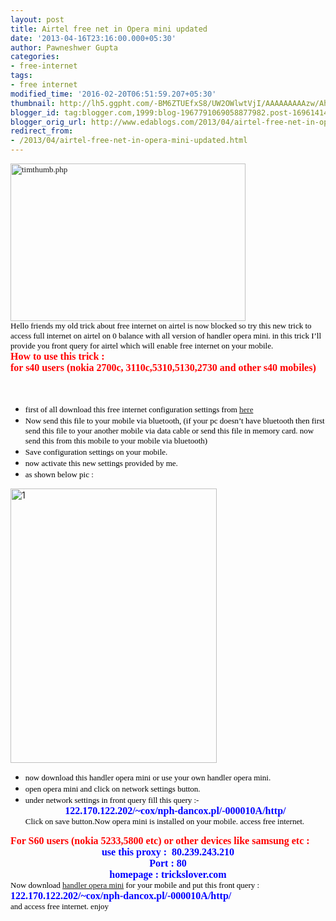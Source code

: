 ```yaml
---
layout: post
title: Airtel free net in Opera mini updated
date: '2013-04-16T23:16:00.000+05:30'
author: Pawneshwer Gupta
categories:
- free-internet
tags:
- free internet
modified_time: '2016-02-20T06:51:59.207+05:30'
thumbnail: http://lh5.ggpht.com/-BM6ZTUEfxS8/UW2OWlwtVjI/AAAAAAAAAzw/Ah85ibmjmjM/s72-c/timthumb.php_thumb%25255B1%25255D.jpg?imgmax=800
blogger_id: tag:blogger.com,1999:blog-1967791069058877982.post-1696141416384900002
blogger_orig_url: http://www.edablogs.com/2013/04/airtel-free-net-in-opera-mini-updated.html
redirect_from:
- /2013/04/airtel-free-net-in-opera-mini-updated.html
---
```


<div dir="ltr" style="text-align: left;" trbidi="on"><span style="color: black; font-family: Verdana; font-size: small;"><a href="http://lh6.ggpht.com/-nC-7f8WF_CU/UW2OVub2Y2I/AAAAAAAAAzo/elPtekaXWQA/s1600-h/timthumb.php%25255B3%25255D.jpg"><img alt="timthumb.php" border="0" height="252" src="http://lh5.ggpht.com/-BM6ZTUEfxS8/UW2OWlwtVjI/AAAAAAAAAzw/Ah85ibmjmjM/timthumb.php_thumb%25255B1%25255D.jpg?imgmax=800" style="background-image: none; border-bottom-width: 0px; border-left-width: 0px; border-right-width: 0px; border-top-width: 0px; display: inline; padding-left: 0px; padding-right: 0px; padding-top: 0px;" title="timthumb.php" width="376" /></a></span><br /><span style="color: black; font-family: Verdana; font-size: small;">Hello friends my old trick about free internet on airtel is now blocked so try this new trick to access full internet on airtel on 0 balance with all version of handler opera mini. in this trick I’ll provide you front query for airtel which will enable free internet on your mobile.</span><br /><span style="color: red; font-family: Verdana; font-size: medium;"><strong>How to use this trick :</strong></span><br /><span style="color: red; font-family: Verdana; font-size: medium;"><strong>for s40 users (nokia 2700c, 3110c,5310,5130,2730 and other s40 mobiles)</strong></span><br /><script type="text/javascript">ch_client = "pawneshwer"; ch_width = 500; ch_height = 250; ch_type = "mpu"; ch_sid = "Chitika Default"; ch_color_site_link = "0000CC"; ch_color_title = "0000CC"; ch_color_border = "FFFFFF"; ch_color_text = "000000"; ch_color_bg = "FFFFFF"; </script><br /><script src="http://scripts.chitika.net/eminimalls/amm.js" type="text/javascript"></script><br /><ul><li><span style="color: black; font-family: Verdana; font-size: small;">first of all download this free internet configuration settings from <a class="raju" href="http://adf.ly/NN3qE" target="_blank">here</a></span> </li><li><span style="color: black; font-family: Verdana; font-size: small;">Now send this file to your mobile via bluetooth, (if your pc doesn’t have bluetooth then first send this file to your another mobile via data cable or send this file in memory card. now send this from this mobile to your mobile via bluetooth)</span> </li><li><span style="color: black; font-family: Verdana; font-size: small;">Save configuration settings on your mobile.</span> </li><li><span style="color: black; font-family: Verdana; font-size: small;">now activate this new settings provided by me.</span> </li><li><span style="color: black; font-family: Verdana; font-size: small;">as shown below pic :</span> </li></ul><a href="http://lh5.ggpht.com/-T00671-myjM/UW2OXQdOE1I/AAAAAAAAAz4/s1Fh1VtAUJg/s1600-h/1%25255B4%25255D.jpg"><img alt="1" border="0" height="439" src="http://lh6.ggpht.com/-37kKbeOQs0E/UW2OYCwcLxI/AAAAAAAAA0A/UAW9EuxbAPI/1_thumb%25255B2%25255D.jpg?imgmax=800" style="background-image: none; border-bottom-width: 0px; border-left-width: 0px; border-right-width: 0px; border-top-width: 0px; display: inline; padding-left: 0px; padding-right: 0px; padding-top: 0px;" title="1" width="330" /></a><br /><ul><li><span style="color: black; font-family: Verdana; font-size: small;">now download this handler opera mini or use your own handler opera mini.</span> </li><li><span style="color: black; font-family: Verdana; font-size: small;">open opera mini and click on network settings button.</span> </li><li><span style="color: black; font-family: Verdana; font-size: small;">under network settings in front query fill this query :-</span>       <div align="center"><span style="color: blue; font-family: Verdana; font-size: medium;"><strong>122.170.122.202/~cox/nph-dancox.pl/-000010A/http/</strong></span></div><span style="color: black; font-family: Verdana; font-size: small;">Click on save button.</span><span style="color: black; font-family: Verdana; font-size: small;"></span><span style="color: black; font-family: Verdana; font-size: small;"></span><span style="color: black; font-family: Verdana; font-size: small;"></span><span style="color: black; font-family: Verdana; font-size: small;">Now opera mini is installed on your mobile. access free internet.</span><span style="color: black; font-family: Verdana; font-size: small;"></span><span style="color: black; font-family: Verdana; font-size: small;"></span><span style="color: black; font-family: Verdana; font-size: small;"></span></li></ul><ul><span style="color: black; font-family: Verdana; font-size: small;"></span></ul><ul><span style="color: black; font-family: Verdana; font-size: small;"></span></ul><ul><span style="color: black; font-family: Verdana; font-size: small;"></span></ul><ul><span style="color: black; font-family: Verdana; font-size: small;"></span></ul><ul><span style="color: black; font-family: Verdana; font-size: small;"></span></ul><span style="color: red; font-family: Verdana; font-size: medium;"><strong>For S60 users (nokia 5233,5800 etc) or other devices like samsung etc :</strong></span><br /><div align="center"><span style="font-family: Verdana;"><span style="color: blue; font-size: medium;"><strong>use this proxy :&nbsp; 80.239.243.210</strong></span></span></div><div align="center"><span style="color: blue; font-family: Verdana; font-size: medium;"><strong>Port : 80</strong></span></div><div align="center"><span style="color: blue; font-family: Verdana; font-size: medium;"><strong>homepage : trickslover.com</strong></span></div><span style="color: black; font-family: Verdana; font-size: small;">Now download <a class="raju" href="http://adf.ly/NN40f" target="_blank">handler opera mini</a> for your mobile and put this front query :</span><br /><span style="color: blue; font-family: Verdana; font-size: medium;"><strong>122.170.122.202/~cox/nph-dancox.pl/-000010A/http/</strong></span><br /><span style="color: black; font-family: Verdana; font-size: small;">and access free internet. enjoy</span></div>